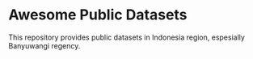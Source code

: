 # Awesome Public Datasets
This repository provides public datasets in Indonesia region, espesially Banyuwangi regency.
